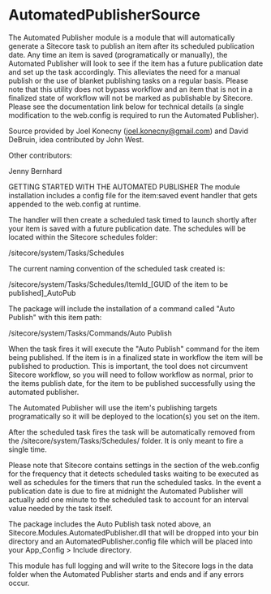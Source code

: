# AutomatedPublisherSource
The Automated Publisher module is a module that will automatically generate a Sitecore task to publish an item after its scheduled publication date. Any time an item is saved (programatically or manually), the Automated Publisher will look to see if the item has a future publication date and set up the task accordingly. This alleviates the need for a manual publish or the use of blanket publishing tasks on a regular basis. Please note that this utility does not bypass workflow and an item that is not in a finalized state of workflow will not be marked as publishable by Sitecore. Please see the documentation link below for technical details (a single modification to the web.config is required to run the Automated Publisher).

Source provided by Joel Konecny (joel.konecny@gmail.com) and David DeBruin, idea contributed by John West. 

Other contributors:

Jenny Bernhard

GETTING STARTED WITH THE AUTOMATED PUBLISHER
The module installation includes a config file for the item:saved event handler that gets appended to the web.config at runtime.

The handler will then create a scheduled task timed to launch shortly after your item is saved with a future publication date. The schedules will be located within the Sitecore schedules folder:

/sitecore/system/Tasks/Schedules

The current naming convention of the scheduled task created is:

/sitecore/system/Tasks/Schedules/ItemId_[GUID of the item to be published]_AutoPub

The package will include the installation of a command called "Auto Publish" with this item path:

/sitecore/system/Tasks/Commands/Auto Publish

When the task fires it will execute the "Auto Publish" command for the item being published. If the item is in a finalized state in workflow the item will be published to production. This is important, the tool does not circumvent Sitecore workflow, so you will need to follow workflow as normal, prior to the items publish date, for the item to be published successfully using the automated publisher.

The Automated Publisher will use the item's publishing targets programatically so it will be deployed to the location(s) you set on the item.

After the scheduled task fires the task will be automatically removed from the /sitecore/system/Tasks/Schedules/ folder. It is only meant to fire a single time.

Please note that Sitecore contains settings in the <scheduling> section of the web.config for the frequency that it detects scheduled tasks waiting to be executed as well as schedules for the timers that run the scheduled tasks. In the event a publication date is due to fire at midnight the Automated Publisher will actually add one minute to the scheduled task to account for an interval value needed by the task itself.

The package includes the Auto Publish task noted above, an Sitecore.Modules.AutomatedPublisher.dll that will be dropped into your bin directory and an AutomatedPublisher.config file which will be placed into your App_Config > Include directory.

This module has full logging and will write to the Sitecore logs in the data folder when the Automated Publisher starts and ends and if any errors occur.
